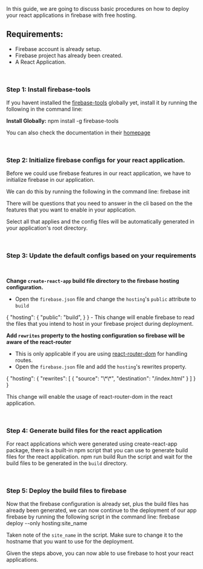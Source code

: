 In this guide, we are going to discuss basic procedures on how to deploy your react applications in firebase with free hosting.

## Requirements:
- Firebase account is already setup.
- Firebase project has already been created.
- A React Application.

<br>

### Step 1: Install firebase-tools
If you havent installed the  <a href="https://www.npmjs.com/package/firebase-tools">firebase-tools</a> globally yet, install it by running the following in the command line:

**Install Globally:**
<CodeBlock styleName="a11yDark">
npm install -g firebase-tools
</CodeBlock>

You can also check the documentation in their <a href="https://github.com/firebase/firebase-tools">homepage</a>

<br>

### Step 2: Initialize firebase configs for your react application.
Before we could use firebase features in our react application, we have to initialize firebase in our application.

We can do this by running the following in the command line:
<CodeBlock styleName="a11yDark">
firebase init
</CodeBlock>

There will be questions that you need to answer in the cli based on the the features that you want to enable in your application. 

Select all that applies and the config files will be automatically generated in your application's root directory.

<br>

### Step 3: Update the default configs based on your requirements

<br>

**Change `create-react-app` build file directory to the firebase hosting configuration.**

- Open the `firebase.json` file and change the `hosting`'s `public` attribute to `build`
<CodeBlock language="json" styleName="a11yDark">
    {
        "hosting": {
            "public": "build",
        }
    }
</CodeBlock>
- This change will enable firebase to read the files that you intend to host in your firebase project during deployment.

**Add `rewrites` property to the hosting configuration so firebase will be aware of the react-router**
- This is only applicable if you are using <a href="https://www.npmjs.com/package/react-router-dom">react-router-dom</a> for handling routes.
- Open the `firebase.json` file and add the `hosting`'s rewrites property.
<CodeBlock language="json" styleName="a11yDark">
{
    "hosting": {
    "rewrites": [ 
        {
            "source": "\*\*",
            "destination": "/index.html"
        } 
    ]
    }
}
</CodeBlock>

This change will enable the usage of react-router-dom in the react application.

<br>

### Step 4: Generate build files for the react application
For react applications which were generated using create-react-app package, there is a built-in npm script that you can use to generate build files for the react application.
<CodeBlock styleName="a11yDark">
npm run build
</CodeBlock>
Run the script and wait for the build files to be generated in the `build` directory.

<br>

### Step 5: Deploy the build files to firebase
Now that the firebase configuration is already set, plus the build files has already been generated, we can now continue to the deployment of our app firebase by running the following script in the command line:
<CodeBlock styleName="a11yDark">
firebase deploy --only hosting:site_name
</CodeBlock>

Taken note of the `site_name` in the script. Make sure to change it to the hostname that you want to use for the deployment.

Given the steps above, you can now able to use firebase to host your react applications.


